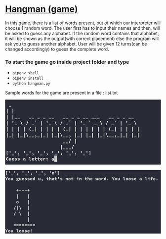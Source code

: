 # [Hangman (game)](https://en.wikipedia.org/wiki/Hangman_(game))
In this game, there is a list of words present, out of which our interpreter will choose 1 random word. The user first has to input their names and then, will be asked to guess any alphabet. 
If the random word contains that alphabet, it will be shown as the output(with correct placement) else the program will ask you to guess another alphabet. User will be given 12 turns(can be changed accordingly) to guess the complete word.
### To start the game go inside project folder and type
* `pipenv shell`
* `pipenv install`
* `python hangman.py`

Sample words for the game are present in a file : list.txt

![HANGMAN](hangman.png)

![HANGMAN](hangman1.png)


